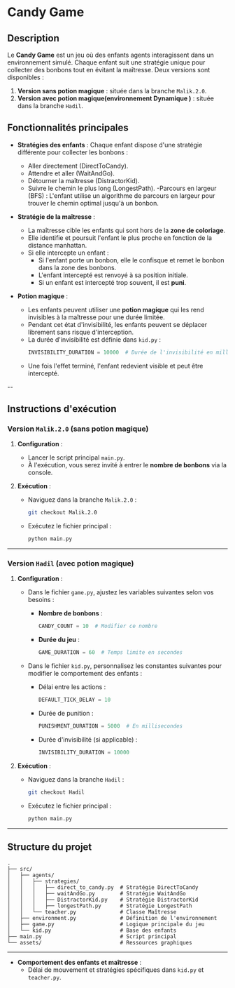 # Candy Game 

## Description

Le **Candy Game** est un jeu  où des enfants agents interagissent dans un environnement simulé. Chaque enfant suit une stratégie unique pour collecter des bonbons tout en évitant la maîtresse. Deux versions sont disponibles :

1. **Version sans potion magique** : située dans la branche `Malik.2.0`.
2. **Version avec potion magique(environnement Dynamique )** : située dans la branche `Hadil`.

## Fonctionnalités principales

- **Stratégies des enfants** : Chaque enfant dispose d'une stratégie différente pour collecter les bonbons :
  - Aller directement (DirectToCandy).
  - Attendre et aller (WaitAndGo).
  - Détourner la maîtresse (DistractorKid).
  - Suivre le chemin le plus long (LongestPath).
  -Parcours en largeur (BFS) : L'enfant utilise un algorithme de parcours en largeur pour trouver le chemin optimal jusqu'à un bonbon.

- **Stratégie de la maîtresse** :
  - La maîtresse cible les enfants qui sont hors de la **zone de coloriage**.
  - Elle identifie et poursuit l'enfant le plus proche en fonction de la distance manhattan.
  - Si elle intercepte un enfant :
    - Si l'enfant porte un bonbon, elle le confisque et remet le bonbon dans la zone des bonbons.
    - L'enfant intercepté est renvoyé à sa position initiale.
    - Si un enfant est intercepté trop souvent, il est **puni**.

- **Potion magique** :
  - Les enfants peuvent utiliser une **potion magique** qui les rend invisibles à la maîtresse pour une durée limitée.
  - Pendant cet état d'invisibilité, les enfants peuvent se déplacer librement sans risque d'interception.
  - La durée d'invisibilité est définie dans `kid.py` :
    ```python
    INVISIBILITY_DURATION = 10000  # Durée de l'invisibilité en millisecondes
    ```
  - Une fois l'effet terminé, l'enfant redevient visible et peut être intercepté.

--

## Instructions d'exécution

### Version `Malik.2.0` (sans potion magique)

1. **Configuration** :
   - Lancer le script principal `main.py`.
   - À l'exécution, vous serez invité à entrer le **nombre de bonbons** via la console.

2. **Exécution** :
   - Naviguez dans la branche `Malik.2.0` :
     ```bash
     git checkout Malik.2.0
     ```
   - Exécutez le fichier principal :
     ```bash
     python main.py
     ```

---

### Version `Hadil` (avec potion magique)

1. **Configuration** :
   - Dans le fichier `game.py`, ajustez les variables suivantes selon vos besoins :
     - **Nombre de bonbons** :
       ```python
       CANDY_COUNT = 10  # Modifier ce nombre
       ```
     - **Durée du jeu** :
       ```python
       GAME_DURATION = 60  # Temps limite en secondes
       ```

   - Dans le fichier `kid.py`, personnalisez les constantes suivantes pour modifier le comportement des enfants :
     - Délai entre les actions :
       ```python
       DEFAULT_TICK_DELAY = 10
       ```
     - Durée de punition :
       ```python
       PUNISHMENT_DURATION = 5000  # En millisecondes
       ```
     - Durée d'invisibilité (si applicable) :
       ```python
       INVISIBILITY_DURATION = 10000
       ```

2. **Exécution** :
   - Naviguez dans la branche `Hadil` :
     ```bash
     git checkout Hadil
     ```
   - Exécutez le fichier principal :
     ```bash
     python main.py
     ```

---

## Structure du projet

```
.
├── src/
│   ├── agents/
│   │   ├── strategies/
│   │   │   ├── direct_to_candy.py  # Stratégie DirectToCandy
│   │   │   ├── waitAndGo.py        # Stratégie WaitAndGo
│   │   │   ├── DistractorKid.py    # Stratégie DistractorKid
│   │   │   ├── longestPath.py      # Stratégie LongestPath
│   │   └── teacher.py              # Classe Maîtresse
│   ├── environment.py              # Définition de l'environnement
│   ├── game.py                     # Logique principale du jeu
│   └── kid.py                      # Base des enfants
├── main.py                         # Script principal
└── assets/                         # Ressources graphiques
```

---


- **Comportement des enfants et maîtresse** :
  - Délai de mouvement et stratégies spécifiques dans `kid.py` et `teacher.py`.
